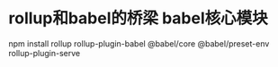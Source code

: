 # rollup和babel的桥梁                   babel核心模块  
npm install rollup rollup-plugin-babel @babel/core  @babel/preset-env rollup-plugin-serve 